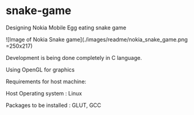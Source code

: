 # snake-game
Designing Nokia Mobile Egg eating snake game

![Image of Nokia Snake game](./images/readme/nokia_snake_game.png =250x217)

Development is being done completely in C language.

Using OpenGL for graphics


Requirements for host machine:

Host Operating system : Linux

Packages to be installed : GLUT, GCC

